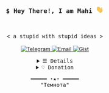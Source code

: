 <h3 align="center">
  <samp>$ Hey There!, I am <b>Mahi</b> <img src="hi.gif" width="20"/>
  </samp>
</h3>
<br>
<p align="center">
    <samp>< a stupid with stupid ideas ></samp>
    <br>
    <br>
    <a href="https://t.me/a884fe">
      <img alt="Telegram" src="https://img.shields.io/badge/Telegram-1da1f2.svg?logo=Telegram&logoColor=white&link=https://t.me/a884fe"/>
    </a>
    <a href="mailto:">
      <img alt="Email" src="https://img.shields.io/badge/Email-c14438.svg?logo=Gmail&logoColor=white&link=mailto:"/>
    </a>
    <a href="https://gist.github.com/hctilg">
      <img alt="Gist" src="https://img.shields.io/badge/Gist-gray.svg?logo=git&logoColor=white&link=https://gist.github.com/hctilg"/>
    </a>
</p>
<details align="center">
    <summary> <samp>☰ Details</samp></summary>
    <p align="center">
        <br>
        <samp>< Just a Simple Programmer ></samp>
        <br>
        <br>
        <img alt="Skills" src="https://skillicons.dev/icons?i=raspberrypi,ruby,docker,linux,rust,cpp,bash,regex,qt,selenium,python,django,fastapi,flask,dart,flutter,mysql,mongodb,sqlite,figma,php,tailwind,nextjs,react,js,vue,nuxtjs,materialui&perline=7"/>
        <br>
        <br>
        <img alt="GitHub Stats" src="https://github-readme-stats.vercel.app/api?username=hctilg&show_icons=true&include_all_commits=true&theme=tokyonight&line_height=25&area=true&hide_border=true&border_radius=20&card_width=450&count_private=true"/>
        <br>
        <img alt="GitHub Langs" src="https://github-readme-stats.vercel.app/api/top-langs/?username=hctilg&langs_count=8&hide=css,html,SCSS,Batchfile&theme=tokyonight&layout=compact&area=true&hide_border=true&border_radius=15&count_private=true"/>
        <br>
        <br>
        <img alt="Counter Status" src="https://komarev.com/ghpvc/?username=hctilg&color=684acf"/>
</details>
<details align="center">
    <summary><samp>♡ Donation</samp></summary>
    <br>
    <p>If my Projects helped you, you can also help me too 🥰</p>
    <br>
    <a href="https://link.trustwallet.com/send?coin=0&address=bc1qn2v7egk923fp3f9v8a3779pservfsr8kxek8km" target="_blank">
      <img alt="Bitcoin" src="https://img.shields.io/badge/Bitcoin-BTC-orange">
    </a>
    <span> &nbsp; </span>
    <code>bc1qn2v7egk923fp3f9v8a3779pservfsr8kxek8km</code>
    <br><br>
    <a href="https://link.trustwallet.com/send?coin=60&address=0xf435311e5be19B9345BCe5f3c8a5eA934059164B" target="_blank">
      <img alt="Ethereum" src="https://img.shields.io/badge/Ethereum-ETH-blue">
    </a>
    <span> &nbsp; </span>
    <code>0xf435311e5be19B9345BCe5f3c8a5eA934059164B</code>
    <br><br>
    <a href="https://link.trustwallet.com/send?coin=60&address=0xf435311e5be19B9345BCe5f3c8a5eA934059164B&token_id=0xdAC17F958D2ee523a2206206994597C13D831ec7" target="_blank">
      <img alt="Tether" src="https://img.shields.io/badge/Tether-ERC20-26A17B" width=100/>
    </a>
    <span> &nbsp; </span>
    <code>0xf435311e5be19B9345BCe5f3c8a5eA934059164B</code>
    <br>
    <br>
    <a href="https://daramet.com/hctilg" target="_blank">
      <picture>
          <source srcset="bmc.jpg" media="(prefers-color-scheme: dark)"/>
          <source srcset="bmc.svg" media="(prefers-color-scheme: light), (prefers-color-scheme: no-preference)"/>
          <img alt="Coffee" src="bmc.jpg"/>
        </picture>
    </a>
    <br>
</details>
<samp>
    <p align="center">
    ═════ ⋆★⋆ ═════
    <br>
        "Темнота"
    </p>
</samp>
